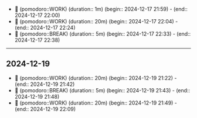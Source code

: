 
- 🍅 (pomodoro::WORK) (duration:: 1m) (begin:: 2024-12-17 21:59) - (end:: 2024-12-17 22:00)
- 🍅 (pomodoro::WORK) (duration:: 20m) (begin:: 2024-12-17 22:04) - (end:: 2024-12-17 22:24)
- 🥤 (pomodoro::BREAK) (duration:: 5m) (begin:: 2024-12-17 22:33) - (end:: 2024-12-17 22:38)
--- 
## 2024-12-19

- 🍅 (pomodoro::WORK) (duration:: 20m) (begin:: 2024-12-19 21:22) - (end:: 2024-12-19 21:42)
- 🥤 (pomodoro::BREAK) (duration:: 5m) (begin:: 2024-12-19 21:43) - (end:: 2024-12-19 21:48)
- 🍅 (pomodoro::WORK) (duration:: 20m) (begin:: 2024-12-19 21:49) - (end:: 2024-12-19 22:09)